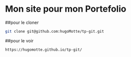 # Mon site pour mon Portefolio

##pour le cloner 

```sh
git clone git@github.com:hugoMotte/tp-git.git
```
##pour le voir 

```sh
https://hugomotte.github.io/tp-git/
```
